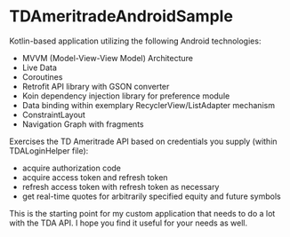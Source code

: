 # TDAmeritradeAndroidSample

Kotlin-based application utilizing the following Android technologies:
- MVVM (Model-View-View Model) Architecture
- Live Data
- Coroutines
- Retrofit API library with GSON converter
- Koin dependency injection library for preference module
- Data binding within exemplary RecyclerView/ListAdapter mechanism
- ConstraintLayout
- Navigation Graph with fragments

Exercises the TD Ameritrade API based on credentials you supply (within TDALoginHelper file):
- acquire authorization code
- acquire access token and refresh token
- refresh access token with refresh token as necessary
- get real-time quotes for arbitrarily specified equity and future symbols

This is the starting point for my custom application that needs to do a lot with the TDA API. I hope you find it useful for your needs as well.
